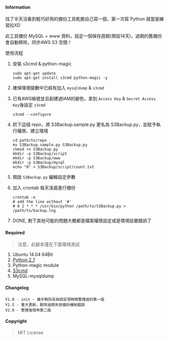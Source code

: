 #### Information

找了半天沒看到輕巧好用的備份工具乾脆自己寫一個，第一次寫 Python 就當是練習拉XD

此工具備份 MySQL + www 資料，設定一個保存週期(預設14天)，過期的舊備份會自動移除，同步AWS S3 空間！

使用流程

1. 安裝 s3cmd & python-magic
	
	```
	sudo apt-get update
	sudo apt-get install s3cmd python-magic -y
	```
	
2. 確保環境變數中已經有加入 `mysqldump` & `s3cmd`

3. 已有AWS帳號並且創建過IAM的腳色，拿到 `Access Key` & `Secret Access Key`後設定 `s3cmd`
	
	```
	s3cmd --configure
	```
	
4. 抓下這個 repo，將 S3Backup.sample.py 更名為 S3Backup.py，並賦予執行權限、建立環境
	```
	cd path/to/repo
	mv S3Backup.sample.py S3Backup.py
	chmod +x S3Backup.py
	mkdir -p S3Backup/script
	mkdir -p S3Backup/www
	mkdir -p S3Backup/mysql
	echo "0" > S3Backup/script/count.txt
	```
5. 開啟 `S3Backup.py` 編輯設定參數

6. 加入 crontab 每天凌晨進行備份
	```
	crontab -e
	# add the line without '#'
	# 0 2 * * * /usr/bin/python /path/to/S3Backup.py > /path/to/backup.log 
	```
7. DONE, 剩下其他可能的問題大概都是檔案權限設定或是環境設置錯誤了

#### Required

> 注意，此腳本僅在下面環境測試

1. Ubuntu 14.04 64Bit
2. [Python 2.7](https://docs.python.org/2.7/)
3. Python-magic module
4. [S3cmd](http://s3tools.org/s3cmd)
5. MySQL-mysqldump

#### Changelog

```
V1.0 - init - 幾乎無防呆與設定項稍微整理過的第一版
V1.5 - 重大更新，刪除過期失效備份機制錯誤
V2.0 - 整理後發佈第二版
```

#### Copyright

> MIT License 
